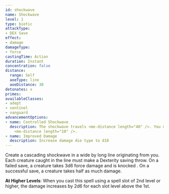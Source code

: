 ```yaml
---
id: shockwave
name: Shockwave
level: 1
type: biotic
attackType:
- DEX Save
effect:
- damage
damageType:
- force
castingTime: Action
duration: Instant
concentration: false
distance:
  range: Self
  aoeType: line
  aoeDistance: 30
detonates: x
primes: 
availableClasses:
- adept
- sentinel
- vanguard
advancementOptions:
- name: Controlled Shockwave
  description: The shockwave travels <me-distance length="40" />. You may change the direction of the line every
    <me-distance length="10" />.
- name: Improved Damage
  description: Increase damage die type to d10
---
```

Create a cascading shockwave in a <me-distance length="5" adj/> wide by <me-distance length="30" adj/> long line originating from you. Each creature caught in the line must
make a Dexterity saving throw. On a failed save, a creature takes 3d6 force damage and is knocked <me-condition id="prone"/>.
On a successful save, a creature takes half as much damage.

__At Higher Levels__: When you cast this spell using a spell slot of 2nd level or higher, the damage increases by 2d6 for
each slot level above the 1st.
